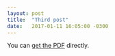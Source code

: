 ```yaml
---
layout: post
title:  "Third post"
date:   2017-01-11 16:05:00 -0300
---
```

You can [get the PDF](/docs/lorem-ipsum.pdf) directly.
